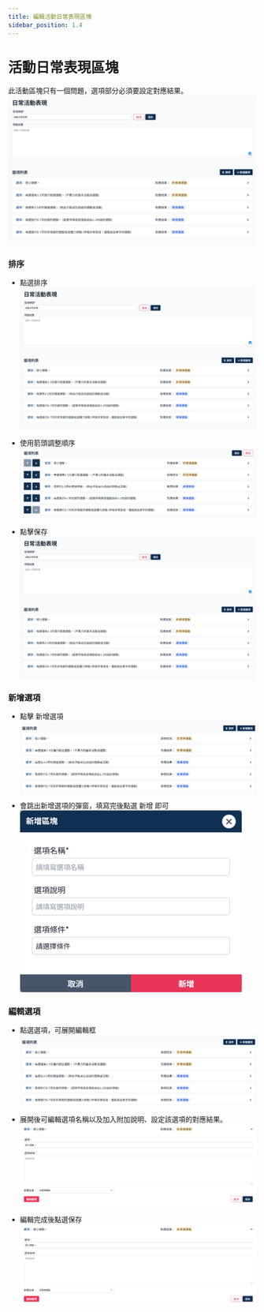 ```yaml
---
title: 編輯活動日常表現區塊
sidebar_position: 1.4
---
```


# 活動日常表現區塊

此活動區塊只有一個問題，選項部分必須要設定對應結果。
![alt text](img/daily-block.png)

### 排序

- 點選排序
  ![alt text](img/daily-block-sort-01.png)

- 使用箭頭調整順序
  ![alt text](img/daily-block-sort-02.png)

- 點擊保存
  ![alt text](img/daily-block-sort-03.png)

### 新增選項

- 點擊 新增選項
  ![alt text](img/daily-block-add-option-01.png)

- 會跳出新增選項的彈窗，填寫完後點選 新增 即可
  ![alt text](img/daily-block-add-option-02.png)

### 編輯選項

- 點選選項，可展開編輯框
  ![alt text](img/daily-block-edit-option-01.png)

- 展開後可編輯選項名稱以及加入附加說明、設定該選項的對應結果。
  ![alt text](img/daily-block-edit-option-02.png)

- 編輯完成後點選保存
  ![alt text](img/daily-block-edit-option-03.png)
